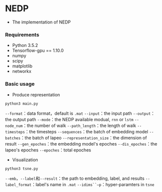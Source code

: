 # NEDP

+ The implementation of NEDP

### Requirements

+ Python 3.5.2
+ Tensorflow-gpu == 1.10.0
+ numpy
+ scipy
+ matplotlib
+ networkx

### Basic usage

+ Produce representation

```
python3 main.py
```
`--format`：data format，default is `.mat`
`--input`：the input path
`--output`：the output path
`--mode`：the NEDP available modual, `rnn` or `lstm`
`--node_num`：the number of walk
`--path_length`：the length of walk
`--timesteps`：the timesteps 
`--sequences`：the batch of embedding model
`--batches`：the batch of lapeo
`--representation_size`：the dimension of result
`--gen_epoches`：the embedding model's epoches
`--dis_epoches`：the lapeo's epoches
`--epoches`：total epoches

+ Visualization

```
python3 tsne.py 
```
`--emb`，`--label`和`--result`：the path to embedding, label, and results
`--label_format`：label's name in `.mat`
`--idims``—p`：hyper-paramters in `tsne`
